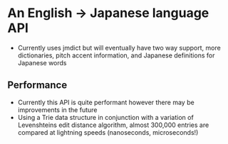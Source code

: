 # An English -> Japanese language API 

- Currently uses jmdict but will eventually have two way support, more dictionaries, pitch accent information, and Japanese definitions for Japanese words

## Performance
- Currently this API is quite performant however there may be improvements in the future
- Using a Trie data structure in conjunction with a variation of Levenshteins edit distance algorithm, almost 300,000 entries are compared at lightning speeds (nanoseconds, microseconds!)
